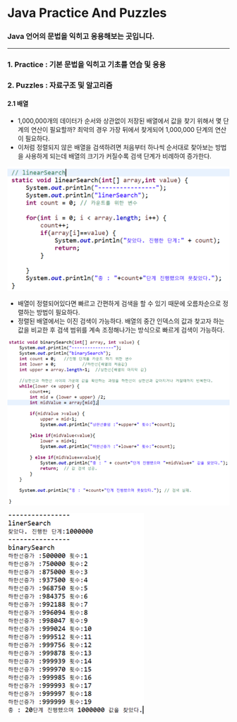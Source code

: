 # Java Practice And Puzzles
### Java 언어의 문법을 익히고 응용해보는 곳입니다.
---
### 1. Practice : 기본 문법을 익히고 기초를 연습 및 응용
### 2. Puzzles : 자료구조 및 알고리즘
#### 2.1 배열
- 1,000,000개의 데이터가 순서와 상관없이 저장된 배열에서 값을 찾기 위해서 몇 단계의 연산이 필요할까? 최악의 경우 가장 뒤에서 찾게되어 1,000,000 단계의 연산이 필요하다. 
- 이처럼 정렬되지 않은 배열을 검색하려면 처음부터 하나씩 순서대로 찾아보는 방법을 사용하게 되는데 배열의 크기가 커질수록 검색 단계가 비례하여 증가한다. 

![2_1_linearSearch](./puzzle_img/2_1_linearSearch.png)


- 배열이 정렬되어있다면 빠르고 간편하게 검색을 할 수 있기 때문에 오름차순으로 정렬하는 방법이 필요하다.
- 정렬된 배열에서는 이진 검색이 가능하다. 배열의 중간 인덱스의 값과 찾고자 하는 값을 비교한 후 검색 범위를 계속 조정해나가는 방식으로 빠르게 검색이 가능하다. 

![2_2_BinarySearch](./puzzle_img/2_2_BinarySearch.png)

![2_2_BinarySearch02](./puzzle_img/2_2_BinarySearch02.png)